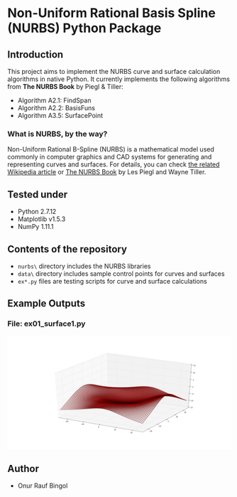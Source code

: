 # Non-Uniform Rational Basis Spline (NURBS) Python Package

## Introduction

This project aims to implement the NURBS curve and surface calculation algorithms in native Python. It currently implements the following algorithms from **The NURBS Book** by Piegl & Tiller:

* Algorithm A2.1: FindSpan
* Algorithm A2.2: BasisFuns
* Algorithm A3.5: SurfacePoint

### What is NURBS, by the way?

Non-Uniform Rational B-Spline (NURBS) is a mathematical model used commonly in computer graphics and CAD systems for generating and representing curves and surfaces. For details, you can check [the related Wikipedia article](https://en.wikipedia.org/wiki/Non-uniform_rational_B-spline) or [The NURBS Book](http://www.springer.com/gp/book/9783642973857) by Les Piegl and Wayne Tiller.

## Tested under
* Python 2.7.12
* Matplotlib v1.5.3
* NumPy 1.11.1

## Contents of the repository

* `nurbs\` directory includes the NURBS libraries
* `data\` directory includes sample control points for curves and surfaces
* `ex*.py` files are testing scripts for curve and surface calculations

## Example Outputs

### File: ex01_surface1.py

![3D scatter plot using Matplotlib](doc\ex01_surface1_output.png)


## Author

* Onur Rauf Bingol
